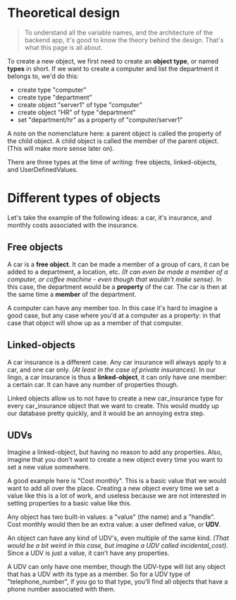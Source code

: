 # Theoretical design
> To understand all the variable names, and the architecture of the backend app, it's good to know the theory behind the design. 
That's what this page is all about.

To create a new object, we first need to create an **object type**, or named **types** in short. If we want to create a computer and list the department it belongs to, we'd do this:

- create type "computer"
- create type "department"
- create object "server1" of type "computer"
- create object "HR" of type "department"
- set "department/hr" as a property of "computer/server1"  

A note on the nomenclature here: a parent object is called the property of the child object. A child object is called the 
member of the parent object. (This will make more sense later on).

There are three types at the time of writing: free objects, linked-objects, and UserDefinedValues.

# Different types of objects
Let's take the example of the following ideas: a car, it's insurance, and monthly costs associated with the insurance.

## Free objects
A car is a **free object**. It can be made a member of a group of cars, it can be added to a department, a location, etc. *(It can even be made a member of a computer, or coffee machine - even though that wouldn't make sense)*.
In this case, the department would be a **property** of the car. The car is then at the same time a **member** of the 
department.

A computer can have any member too. In this case it's hard to imagine a good case, but any case where you'd at a computer as a property: in that case that object will show up as a member of that computer.

## Linked-objects
A car insurance is a different case. Any car insurance will always apply to a car, and one car only. *(At least in the case of private insurances)*. In our lingo, a car insurance is thus a **linked-object**,
it can only have one member: a certain car. It can have any number of properties though. 

Linked objects allow us to not have to create a new car_insurance type for every car_insurance object that we want to create.
This would muddy up our database pretty quickly, and it would be an annoying extra step.

## UDVs
Imagine a linked-object, but having no reason to add any properties. Also, imagine that you don't want to create a new object every time you want to set a new value somewhere. 

A good example here is "Cost monthly". This is a basic value that we would want to add all over the place. Creating a new object every time we set a value like this is a lot of work, and useless because we are not interested in setting properties to a basic value like this.

Any object has two built-in values: a "value" (the name) and a "handle". Cost monthly would then be an extra value: a user defined value, or **UDV**. 

An object can have any kind of UDV's, even multiple of the same kind. *(That would be a bit weird in this case, but imagine a UDV called incidental_cost).* Since a UDV is just a value, it can't have any properties. 

A UDV can only have one member, though the UDV-type will list any object that has a UDV with its type as a member. So for a UDV type of "telephone_number", if you go to that type, you'll find all objects that have a phone number associated with them.

